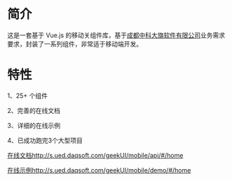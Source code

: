 # 简介
这是一套基于 Vue.js 的移动关组件库，基于[成都中科大旗软件有限公司](http://www.daqsoft.com/)业务需求要求，封装了一系列组件，非常适于移动端开发。

# 特性
1、25+ 个组件

2、完善的在线文档

3、详细的在线示例

4、已成功跑完3个大型项目

[在线文档http://s.ued.daqsoft.com/geekUI/mobile/api/#/home](http://s.ued.daqsoft.com/geekUI/mobile/api/#/home)

[在线示例http://s.ued.daqsoft.com/geekUI/mobile/demo/#/home](http://s.ued.daqsoft.com/geekUI/mobile/demo/#/home)




